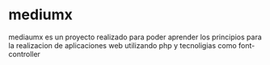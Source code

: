 # mediumx
mediaumx es un proyecto realizado para poder aprender los principios para la realizacion de aplicaciones web utilizando php y tecnoligias como font-controller

